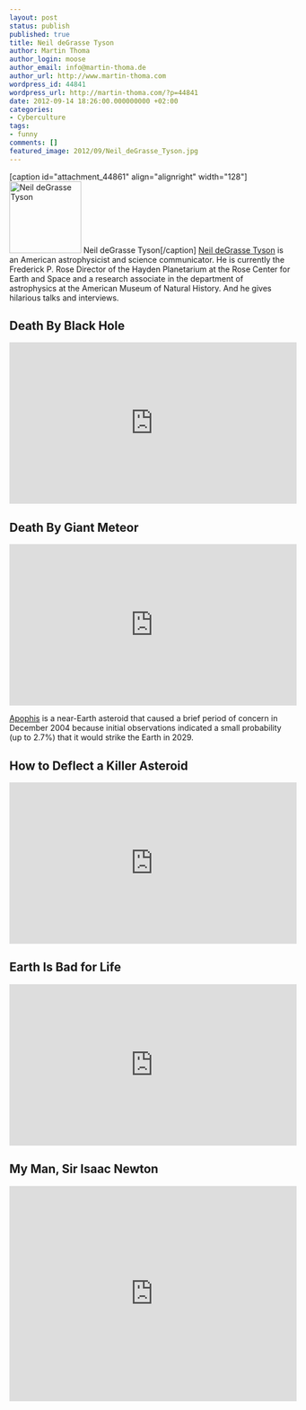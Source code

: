 ```yaml
---
layout: post
status: publish
published: true
title: Neil deGrasse Tyson
author: Martin Thoma
author_login: moose
author_email: info@martin-thoma.de
author_url: http://www.martin-thoma.com
wordpress_id: 44841
wordpress_url: http://martin-thoma.com/?p=44841
date: 2012-09-14 18:26:00.000000000 +02:00
categories:
- Cyberculture
tags:
- funny
comments: []
featured_image: 2012/09/Neil_deGrasse_Tyson.jpg
---
```

[caption id="attachment_44861" align="alignright" width="128"]<a href="http://martin-thoma.com/wp-content/uploads/2012/09/Neil_deGrasse_Tyson.jpg"><img src="http://martin-thoma.com/wp-content/uploads/2012/09/Neil_deGrasse_Tyson.jpg" alt="Neil deGrasse Tyson" title="Neil deGrasse Tyson" width="128" height="128" class="size-full wp-image-44861" /></a> Neil deGrasse Tyson[/caption]
<a href="http://en.wikipedia.org/wiki/Neil_degrasse">Neil deGrasse Tyson</a> is an American astrophysicist and science communicator. He is currently the Frederick P. Rose Director of the Hayden Planetarium at the Rose Center for Earth and Space and a research associate in the department of astrophysics at the American Museum of Natural History. And he gives hilarious talks and interviews.

<h2>Death By Black Hole</h2>
<iframe width="512" height="288" src="http://www.youtube.com/embed/h1iJXOUMJpg" frameborder="0" allowfullscreen></iframe>

<h2>Death By Giant Meteor</h2>
<iframe width="512" height="288" src="http://www.youtube.com/embed/xaW4Ol3_M1o" frameborder="0" allowfullscreen></iframe>

<a href="http://en.wikipedia.org/wiki/99942_Apophis">Apophis</a> is a near-Earth asteroid that caused a brief period of concern in December 2004 because initial observations indicated a small probability (up to 2.7%) that it would strike the Earth in 2029.

<h2>How to Deflect a Killer Asteroid</h2>
<iframe width="512" height="288" src="http://www.youtube.com/embed/1-ReuLZ2quc" frameborder="0" allowfullscreen></iframe>

<h2>Earth Is Bad for Life</h2>
<iframe width="512" height="288" src="http://www.youtube.com/embed/GgGgkkGE7QU" frameborder="0" allowfullscreen></iframe>

<h2>My Man, Sir Isaac Newton</h2>
<iframe width="512" height="384" src="http://www.youtube.com/embed/danYFxGnFxQ" frameborder="0" allowfullscreen></iframe>
